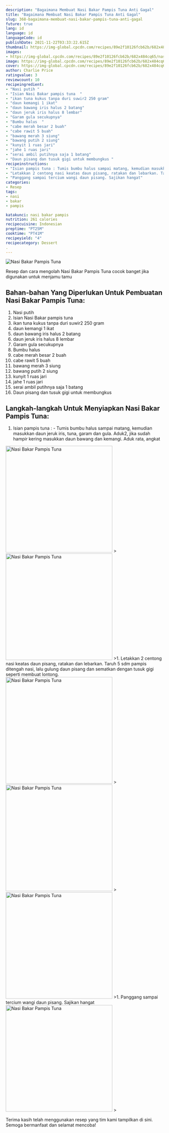 ```yaml
---
description: "Bagaimana Membuat Nasi Bakar Pampis Tuna Anti Gagal"
title: "Bagaimana Membuat Nasi Bakar Pampis Tuna Anti Gagal"
slug: 368-bagaimana-membuat-nasi-bakar-pampis-tuna-anti-gagal
future: true
lang: id
language: id
languageCode: id
publishDate: 2021-11-22T03:33:22.615Z 
thumbnail: https://img-global.cpcdn.com/recipes/89e2f10126fcb62b/682x484cq65/nasi-bakar-pampis-tuna-foto-resep-utama.png
images:
- https://img-global.cpcdn.com/recipes/89e2f10126fcb62b/682x484cq65/nasi-bakar-pampis-tuna-foto-resep-utama.png
image: https://img-global.cpcdn.com/recipes/89e2f10126fcb62b/682x484cq65/nasi-bakar-pampis-tuna-foto-resep-utama.png
cover: https://img-global.cpcdn.com/recipes/89e2f10126fcb62b/682x484cq65/nasi-bakar-pampis-tuna-foto-resep-utama.png
author: Charlie Price
ratingvalue: 3
reviewcount: 10
recipeingredient:
- "Nasi putih "
- "Isian Nasi Bakar pampis tuna  "
- "ikan tuna kukus tanpa duri suwir2 250 gram"
- "daun kemangi 1 ikat"
- "daun bawang iris halus 2 batang"
- "daun jeruk iris halus 8 lembar"
- "Garam gula secukupnya"
- "Bumbu halus  "
- "cabe merah besar 2 buah"
- "cabe rawit 5 buah"
- "bawang merah 3 siung"
- "bawang putih 2 siung"
- "kunyit 1 ruas jari"
- "jahe 1 ruas jari"
- "serai ambil putihnya saja 1 batang"
- "Daun pisang dan tusuk gigi untuk membungkus "
recipeinstructions:
- "Isian pampis tuna : Tumis bumbu halus sampai matang, kemudian masukkan daun jeruk iris, tuna, garam dan gula. Aduk2, jika sudah hampir kering masukkan daun bawang dan kemangi. Aduk rata, angkat"
- "Letakkan 2 centong nasi keatas daun pisang, ratakan dan lebarkan. Taruh 5 sdm pampis ditengah nasi, lalu gulung daun pisang dan sematkan dengan tusuk gigi seperti membuat lontong."
- "Panggang sampai tercium wangi daun pisang. Sajikan hangat"
categories:
- Resep
tags:
- nasi
- bakar
- pampis

katakunci: nasi bakar pampis 
nutrition: 261 calories
recipecuisine: Indonesian
preptime: "PT25M"
cooktime: "PT41M"
recipeyield: "4"
recipecategory: Dessert
. 
---
```



![Nasi Bakar Pampis Tuna](https://img-global.cpcdn.com/recipes/89e2f10126fcb62b/682x484cq65/nasi-bakar-pampis-tuna-foto-resep-utama.png)

Resep dan cara mengolah  Nasi Bakar Pampis Tuna cocok banget jika digunakan untuk menjamu tamu

<!--inarticleads1-->

## Bahan-bahan Yang Diperlukan Untuk Pembuatan Nasi Bakar Pampis Tuna:

1. Nasi putih 
1. Isian Nasi Bakar pampis tuna  
1. ikan tuna kukus tanpa duri suwir2 250 gram
1. daun kemangi 1 ikat
1. daun bawang iris halus 2 batang
1. daun jeruk iris halus 8 lembar
1. Garam gula secukupnya
1. Bumbu halus  
1. cabe merah besar 2 buah
1. cabe rawit 5 buah
1. bawang merah 3 siung
1. bawang putih 2 siung
1. kunyit 1 ruas jari
1. jahe 1 ruas jari
1. serai ambil putihnya saja 1 batang
1. Daun pisang dan tusuk gigi untuk membungkus 



<!--inarticleads2-->

## Langkah-langkah Untuk Menyiapkan Nasi Bakar Pampis Tuna:

1. Isian pampis tuna : - Tumis bumbu halus sampai matang, kemudian masukkan daun jeruk iris, tuna, garam dan gula. Aduk2, jika sudah hampir kering masukkan daun bawang dan kemangi. Aduk rata, angkat
<img class="lazyload" data-src="https://img-global.cpcdn.com/steps/5275c445f4828826/160x128cq70/nasi-bakar-pampis-tuna-langkah-memasak-1-foto.png" alt="Nasi Bakar Pampis Tuna" width="340" height="340">
><img class="lazyload" data-src="https://img-global.cpcdn.com/steps/da667847135fb1f9/160x128cq70/nasi-bakar-pampis-tuna-langkah-memasak-1-foto.png" alt="Nasi Bakar Pampis Tuna" width="340" height="340">
>1. Letakkan 2 centong nasi keatas daun pisang, ratakan dan lebarkan. Taruh 5 sdm pampis ditengah nasi, lalu gulung daun pisang dan sematkan dengan tusuk gigi seperti membuat lontong.
<img class="lazyload" data-src="https://img-global.cpcdn.com/steps/202d7604b334f961/160x128cq70/nasi-bakar-pampis-tuna-langkah-memasak-2-foto.png" alt="Nasi Bakar Pampis Tuna" width="340" height="340">
><img class="lazyload" data-src="https://img-global.cpcdn.com/steps/79844f09e6a3ec4e/160x128cq70/nasi-bakar-pampis-tuna-langkah-memasak-2-foto.png" alt="Nasi Bakar Pampis Tuna" width="340" height="340">
><img class="lazyload" data-src="https://img-global.cpcdn.com/steps/0563e3242d041894/160x128cq70/nasi-bakar-pampis-tuna-langkah-memasak-2-foto.png" alt="Nasi Bakar Pampis Tuna" width="340" height="340">
>1. Panggang sampai tercium wangi daun pisang. Sajikan hangat
<img class="lazyload" data-src="https://img-global.cpcdn.com/steps/852449cc3c8d2f87/160x128cq70/nasi-bakar-pampis-tuna-langkah-memasak-3-foto.png" alt="Nasi Bakar Pampis Tuna" width="340" height="340">
>



Terima kasih telah menggunakan resep yang tim kami tampilkan di sini. Semoga bermanfaat dan selamat mencoba!
